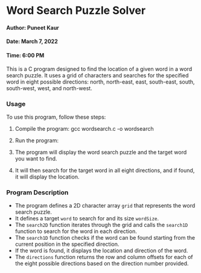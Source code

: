 # Word Search Puzzle Solver

#### Author: Puneet Kaur
#### Date: March 7, 2022
#### Time: 6:00 PM

This is a C program designed to find the location of a given word in a word search puzzle. It uses a grid of characters and searches for the specified word in eight possible directions: north, north-east, east, south-east, south, south-west, west, and north-west.

### Usage

To use this program, follow these steps:

1. Compile the program:
   gcc wordsearch.c -o wordsearch
    
2. Run the program:

3. The program will display the word search puzzle and the target word you want to find.

4. It will then search for the target word in all eight directions, and if found, it will display the location.

### Program Description

- The program defines a 2D character array `grid` that represents the word search puzzle.
- It defines a target `word` to search for and its size `wordSize`.
- The `search2D` function iterates through the grid and calls the `search1D` function to search for the word in each direction.
- The `search1D` function checks if the word can be found starting from the current position in the specified direction.
- If the word is found, it displays the location and direction of the word.
- The `directions` function returns the row and column offsets for each of the eight possible directions based on the direction number provided.





